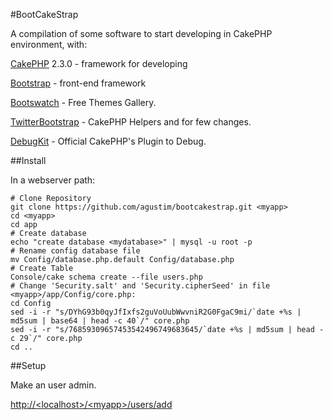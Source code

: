 #BootCakeStrap

A compilation of some software to start developing in CakePHP environment, with:

[CakePHP](http://www.cakephp.org) 2.3.0 - framework for developing

[Bootstrap](http://twitter.github.com/bootstrap/) - front-end framework

[Bootswatch](http://bootswatch.com/) - Free Themes Gallery.

[TwitterBootstrap](https://github.com/slywalker/TwitterBootstrap) - CakePHP Helpers and for few changes.

[DebugKit](https://github.com/cakephp/debug_kit.git) - Official CakePHP's Plugin to Debug.


##Install

In a webserver path:

	# Clone Repository
	git clone https://github.com/agustim/bootcakestrap.git <myapp>
	cd <myapp>
	cd app
	# Create database
	echo "create database <mydatabase>" | mysql -u root -p
	# Rename config database file
	mv Config/database.php.default Config/database.php
	# Create Table
	Console/cake schema create --file users.php
	# Change 'Security.salt' and 'Security.cipherSeed' in file <myapp>/app/Config/core.php:
 	cd Config
	sed -i -r "s/DYhG93b0qyJfIxfs2guVoUubWwvniR2G0FgaC9mi/`date +%s | md5sum | base64 | head -c 40`/" core.php
	sed -i -r "s/76859309657453542496749683645/`date +%s | md5sum | head -c 29`/" core.php
	cd ..

##Setup

Make an user admin.

[http://&lt;localhost&gt;/&lt;myapp&gt;/users/add](http://<localhost>/<myapp>/users/add)





	


